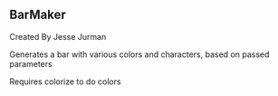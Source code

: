 BarMaker
-----


Created By Jesse Jurman

Generates a bar with various colors and characters, based on passed parameters

Requires colorize to do colors

